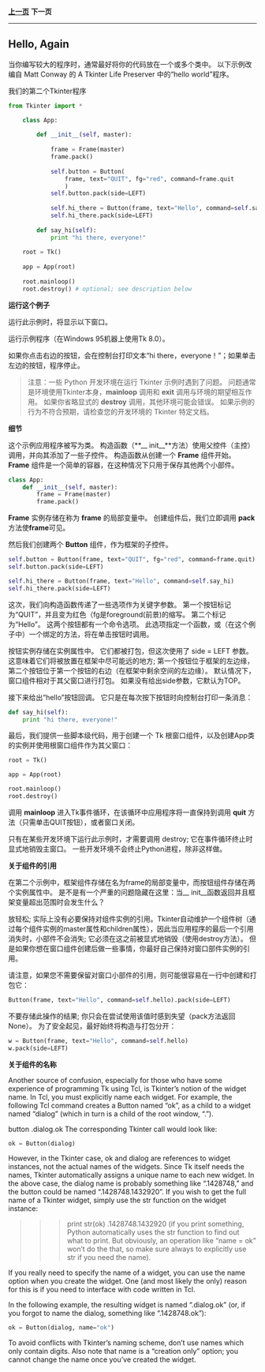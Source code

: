 

**[上一页](hello-tkinter.md)**    **下一页**

----------

## Hello, Again ##

当你编写较大的程序时，通常最好将你的代码放在一个或多个类中。 以下示例改编自 Matt Conway 的 A Tkinter Life Preserver 中的“hello world”程序。

我们的第二个Tkinter程序

``` python
from Tkinter import *

	class App:
	
	    def __init__(self, master):
	
	        frame = Frame(master)
	        frame.pack()
	
	        self.button = Button(
	            frame, text="QUIT", fg="red", command=frame.quit
	            )
	        self.button.pack(side=LEFT)
	
	        self.hi_there = Button(frame, text="Hello", command=self.say_hi)
	        self.hi_there.pack(side=LEFT)
	
	    def say_hi(self):
	        print "hi there, everyone!"
	
	root = Tk()
	
	app = App(root)
	
	root.mainloop()
	root.destroy() # optional; see description below

```
**运行这个例子**

运行此示例时，将显示以下窗口。

运行示例程序（在Windows 95机器上使用Tk 8.0）。

如果你点击右边的按钮，会在控制台打印文本“hi there，everyone！”；如果单击左边的按钮，程序停止。

> 注意：一些 Python 开发环境在运行 Tkinter 示例时遇到了问题。 问题通常是环境使用Tkinter本身，**mainloop** 调用和 **exit** 调用与环境的期望相互作用。 如果你省略显式的 **destroy** 调用，其他环境可能会错误。 如果示例的行为不符合预期，请检查您的开发环境的 Tkinter 特定文档。

**细节**

这个示例应用程序被写为类。 构造函数（**__ init__**方法）使用父控件（主控）调用，并向其添加了一些子控件。 构造函数从创建一个 **Frame** 组件开始。 **Frame** 组件是一个简单的容器，在这种情况下只用于保存其他两个小部件。

```python
class App:
    def __init__(self, master):
	    frame = Frame(master)
	    frame.pack()
```

**Frame** 实例存储在称为 **frame** 的局部变量中。 创建组件后，我们立即调用 **pack** 方法使**frame**可见。

然后我们创建两个 **Button** 组件，作为框架的子控件。

```python
self.button = Button(frame, text="QUIT", fg="red", command=frame.quit)
self.button.pack(side=LEFT)

self.hi_there = Button(frame, text="Hello", command=self.say_hi)
self.hi_there.pack(side=LEFT)
```

这次，我们向构造函数传递了一些选项作为关键字参数。 第一个按钮标记为“QUIT”，并且变为红色（fg是foreground(前景)的缩写。 第二个标记为“Hello”。 这两个按钮都有一个命令选项。 此选项指定一个函数，或（在这个例子中）一个绑定的方法，将在单击按钮时调用。

按钮实例存储在实例属性中。 它们都被打包，但这次使用了 side = LEFT 参数。 这意味着它们将被放置在框架中尽可能远的地方; 第一个按钮位于框架的左边缘，第二个按钮位于第一个按钮的右边（在框架中剩余空间的左边缘）。 默认情况下，窗口组件相对于其父窗口进行打包。 如果没有给出side参数，它默认为TOP。

接下来给出“hello”按钮回调。 它只是在每次按下按钮时向控制台打印一条消息：

```python
def say_hi(self):
	print "hi there, everyone!"
```

最后，我们提供一些脚本级代码，用于创建一个 Tk 根窗口组件，以及创建App类的实例并使用根窗口组件作为其父窗口：

```python
root = Tk()

app = App(root)

root.mainloop()
root.destroy()
```

调用 **mainloop** 进入Tk事件循环，在该循环中应用程序将一直保持到调用 **quit** 方法（只需单击QUIT按钮），或者窗口关闭。

只有在某些开发环境下运行此示例时，才需要调用 destroy; 它在事件循环终止时显式地销毁主窗口。 一些开发环境不会终止Python进程，除非这样做。

**关于组件的引用**

在第二个示例中，框架组件存储在名为frame的局部变量中，而按钮组件存储在两个实例属性中。 是不是有一个严重的问题隐藏在这里：当__ init__函数返回并且框架变量超出范围时会发生什么？

放轻松; 实际上没有必要保持对组件实例的引用。Tkinter自动维护一个组件树（通过每个组件实例的master属性和children属性），因此当应用程序的最后一个引用消失时，小部件不会消失; 它必须在这之前被显式地销毁（使用destroy方法）。 但是如果你想在窗口组件创建后做一些事情，你最好自己保持对窗口部件实例的引用。

请注意，如果您不需要保留对窗口小部件的引用，则可能很容易在一行中创建和打包它：

```python
Button(frame, text="Hello", command=self.hello).pack(side=LEFT)
```

不要存储此操作的结果; 你只会在尝试使用该值时感到失望（pack方法返回None）。 为了安全起见，最好始终将构造与打包分开：

```python
w = Button(frame, text="Hello", command=self.hello) 
w.pack(side=LEFT)
```

**关于组件的名称**

Another source of confusion, especially for those who have some experience of programming Tk using Tcl, is Tkinter’s notion of the widget name. In Tcl, you must explicitly name each widget. For example, the following Tcl command creates a Button named “ok”, as a child to a widget named “dialog” (which in turn is a child of the root window, “.”).

button .dialog.ok
The corresponding Tkinter call would look like:

```python
ok = Button(dialog)
```
However, in the Tkinter case, ok and dialog are references to widget instances, not the actual names of the widgets. Since Tk itself needs the names, Tkinter automatically assigns a unique name to each new widget. In the above case, the dialog name is probably something like “.1428748,” and the button could be named “.1428748.1432920”. If you wish to get the full name of a Tkinter widget, simply use the str function on the widget instance:

>>> print str(ok)
.1428748.1432920
(if you print something, Python automatically uses the str function to find out what to print. But obviously, an operation like “name = ok” won’t do the that, so make sure always to explicitly use str if you need the name).

If you really need to specify the name of a widget, you can use the name option when you create the widget. One (and most likely the only) reason for this is if you need to interface with code written in Tcl.

In the following example, the resulting widget is named “.dialog.ok” (or, if you forgot to name the dialog, something like “.1428748.ok”):

```python
ok = Button(dialog, name="ok")
```

To avoid conflicts with Tkinter’s naming scheme, don’t use names which only contain digits. Also note that name is a “creation only” option; you cannot change the name once you’ve created the widget.
